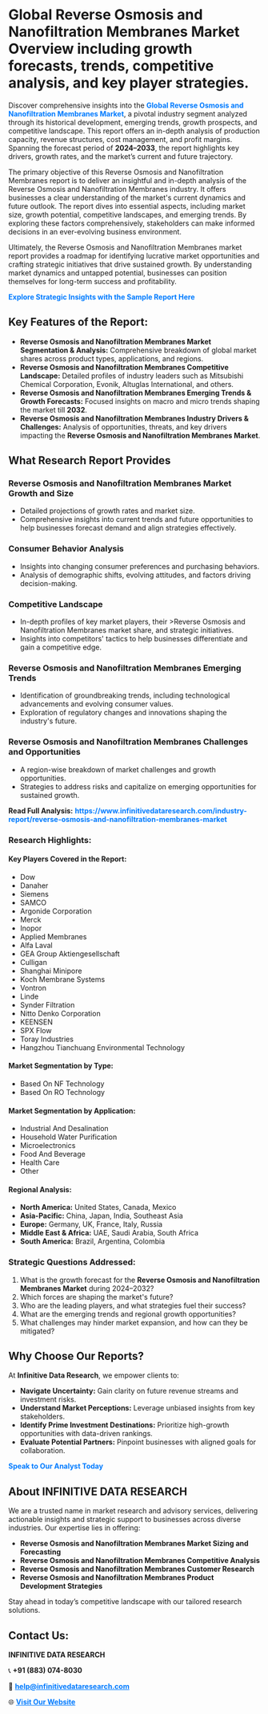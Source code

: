 <h1>Global Reverse Osmosis and Nanofiltration Membranes Market Overview including growth forecasts, trends, competitive analysis, and key player strategies.</h1>
<p>
Discover comprehensive insights into the 
<a href="https://www.infinitivedataresearch.com/industry-report/reverse-osmosis-and-nanofiltration-membranes-market" rel="dofollow" style="color: #007BFF; text-decoration: none;"><strong>Global Reverse Osmosis and Nanofiltration Membranes Market</strong></a>, a pivotal industry segment analyzed through its historical development, emerging trends, growth prospects, and competitive landscape. This report offers an in-depth analysis of production capacity, revenue structures, cost management, and profit margins. Spanning the forecast period of <strong>2024–2033</strong>, the report highlights key drivers, growth rates, and the market’s current and future trajectory.
</p>
<p>
The primary objective of this Reverse Osmosis and Nanofiltration Membranes report is to deliver an insightful and in-depth analysis of the Reverse Osmosis and Nanofiltration Membranes industry. It offers businesses a clear understanding of the market's current dynamics and future outlook. The report dives into essential aspects, including market size, growth potential, competitive landscapes, and emerging trends. By exploring these factors comprehensively, stakeholders can make informed decisions in an ever-evolving business environment.
</p>
<p>
Ultimately, the Reverse Osmosis and Nanofiltration Membranes market report provides a roadmap for identifying lucrative market opportunities and crafting strategic initiatives that drive sustained growth. By understanding market dynamics and untapped potential, businesses can position themselves for long-term success and profitability.
</p>
<p>
<a href="https://www.infinitivedataresearch.com/request-sample/reportId=105230" style="color: #007BFF; text-decoration: none;"><strong>Explore Strategic Insights with the Sample Report Here</strong></a>
</p>

<h2>Key Features of the Report:</h2>
<ul>
<li><strong>Reverse Osmosis and Nanofiltration Membranes Market Segmentation & Analysis:</strong> Comprehensive breakdown of global market shares across product types, applications, and regions.</li>
<li><strong>Reverse Osmosis and Nanofiltration Membranes Competitive Landscape:</strong> Detailed profiles of industry leaders such as Mitsubishi Chemical Corporation, Evonik, Altuglas International, and others.</li>
<li><strong>Reverse Osmosis and Nanofiltration Membranes Emerging Trends & Growth Forecasts:</strong> Focused insights on macro and micro trends shaping the market till <strong>2032</strong>.</li>
<li><strong>Reverse Osmosis and Nanofiltration Membranes Industry Drivers & Challenges:</strong> Analysis of opportunities, threats, and key drivers impacting the <strong>Reverse Osmosis and Nanofiltration Membranes Market</strong>.</li>
</ul>

<h2>What Research Report Provides</h2>
<h3>Reverse Osmosis and Nanofiltration Membranes Market Growth and Size</h3>
<ul>
<li>Detailed projections of growth rates and market size.</li>
<li>Comprehensive insights into current trends and future opportunities to help businesses forecast demand and align strategies effectively.</li>
</ul>

<h3>Consumer Behavior Analysis</h3>
<ul>
<li>Insights into changing consumer preferences and purchasing behaviors.</li>
<li>Analysis of demographic shifts, evolving attitudes, and factors driving decision-making.</li>
</ul>

<h3>Competitive Landscape</h3>
<ul>
<li>In-depth profiles of key market players, their >Reverse Osmosis and Nanofiltration Membranes market share, and strategic initiatives.</li>
<li>Insights into competitors' tactics to help businesses differentiate and gain a competitive edge.</li>
</ul>

<h3>Reverse Osmosis and Nanofiltration Membranes Emerging Trends</h3>
<ul>
<li>Identification of groundbreaking trends, including technological advancements and evolving consumer values.</li>
<li>Exploration of regulatory changes and innovations shaping the industry's future.</li>
</ul>

<h3>Reverse Osmosis and Nanofiltration Membranes Challenges and Opportunities</h3>
<ul>
<li>A region-wise breakdown of market challenges and growth opportunities.</li>
<li>Strategies to address risks and capitalize on emerging opportunities for sustained growth.</li>
</ul>
<p><strong>Read Full Analysis:</strong> <a href="https://www.infinitivedataresearch.com/industry-report/reverse-osmosis-and-nanofiltration-membranes-market" rel="dofollow" style="color: #007BFF; text-decoration: none;"><strong>https://www.infinitivedataresearch.com/industry-report/reverse-osmosis-and-nanofiltration-membranes-market</strong></a></p>
<h3>Research Highlights:</h3>
<h4>Key Players Covered in the Report:</h4>
<ul><li>Dow</li><li>Danaher</li><li>Siemens</li><li>SAMCO</li><li>Argonide Corporation</li><li>Merck</li><li>Inopor</li><li>Applied Membranes</li><li>Alfa Laval</li><li>GEA Group Aktiengesellschaft</li><li>Culligan</li><li>Shanghai Minipore</li><li>Koch Membrane Systems</li><li>Vontron</li><li>Linde</li><li>Synder Filtration</li><li>Nitto Denko Corporation</li><li>KEENSEN</li><li>SPX Flow</li><li>Toray Industries</li><li>Hangzhou Tianchuang Environmental Technology</li></ul>
<h4>Market Segmentation by Type:</h4>
<ul><li>Based On NF Technology</li><li>Based On RO Technology</li></ul>
<h4>Market Segmentation by Application:</h4>
<ul><li>Industrial And Desalination</li><li>Household Water Purification</li><li>Microelectronics</li><li>Food And Beverage</li><li>Health Care</li><li>Other</li></ul>

<h4>Regional Analysis:</h4>
<ul>
<li><strong>North America:</strong> United States, Canada, Mexico</li>
<li><strong>Asia-Pacific:</strong> China, Japan, India, Southeast Asia</li>
<li><strong>Europe:</strong> Germany, UK, France, Italy, Russia</li>
<li><strong>Middle East & Africa:</strong> UAE, Saudi Arabia, South Africa</li>
<li><strong>South America:</strong> Brazil, Argentina, Colombia</li>
</ul>

<h3>Strategic Questions Addressed:</h3>
<ol>
<li>What is the growth forecast for the <strong>Reverse Osmosis and Nanofiltration Membranes Market</strong> during 2024–2032?</li>
<li>Which forces are shaping the market's future?</li>
<li>Who are the leading players, and what strategies fuel their success?</li>
<li>What are the emerging trends and regional growth opportunities?</li>
<li>What challenges may hinder market expansion, and how can they be mitigated?</li>
</ol>

<h2>Why Choose Our Reports?</h2>
<p>At <strong>Infinitive Data Research</strong>, we empower clients to:</p>
<ul>
<li><strong>Navigate Uncertainty:</strong> Gain clarity on future revenue streams and investment risks.</li>
<li><strong>Understand Market Perceptions:</strong> Leverage unbiased insights from key stakeholders.</li>
<li><strong>Identify Prime Investment Destinations:</strong> Prioritize high-growth opportunities with data-driven rankings.</li>
<li><strong>Evaluate Potential Partners:</strong> Pinpoint businesses with aligned goals for collaboration.</li>
</ul>
<p><a href="https://www.infinitivedataresearch.com/industry-report/reverse-osmosis-and-nanofiltration-membranes-market" rel="dofollow" style="color: #007BFF; text-decoration: none;"><strong>Speak to Our Analyst Today</strong></a></p>

<h2>About INFINITIVE DATA RESEARCH</h2>
<p>We are a trusted name in market research and advisory services, delivering actionable insights and strategic support to businesses across diverse industries. Our expertise lies in offering:</p>
<ul>
<li><strong>Reverse Osmosis and Nanofiltration Membranes Market Sizing and Forecasting</strong></li>
<li><strong>Reverse Osmosis and Nanofiltration Membranes Competitive Analysis</strong></li>
<li><strong>Reverse Osmosis and Nanofiltration Membranes Customer Research</strong></li>
<li><strong>Reverse Osmosis and Nanofiltration Membranes Product Development Strategies</strong></li>
</ul>
<p>Stay ahead in today’s competitive landscape with our tailored research solutions.</p>

<h2>Contact Us:</h2>
<p><strong>INFINITIVE DATA RESEARCH</strong></p>
<p>📞 <strong>+91 (883) 074-8030</strong></p>
<p>📧 <strong><a href="mailto:help@infinitivedataresearch.com" style="color: #007BFF;">help@infinitivedataresearch.com</a></strong></p>
<p>🌐 <strong><a href="https://www.infinitivedataresearch.com" rel="dofollow" style="color: #007BFF;">Visit Our Website</a></strong></p>